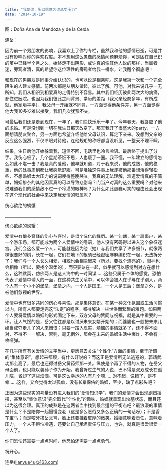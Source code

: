 ```yaml
---
title: "我爱你，所以愿意为你承受压力"
date: "2014-10-19"
---
```


图：Doña Ana de Mendoza y de la Cerda

连岳：

因为前一个男朋友的影响，我喜欢上了你的专栏，虽然我和他的感情已逝，可是并没有影响对你的喜欢程度。本不想用这么愚蠢的感情问题麻烦你，可是困在自己织的茧中已经半个月之久，始终走不出阴影，或许真的像其他人说的那样，当局者迷，旁观者清，真的希望你这位理性的旁观者给我一桶水，让我醒个彻底吧！

和现在的男朋友是同事介绍认识的，也可以说是相亲吧。这是我第一次和一个完全陌生的人建立感情。前两次都是从朋友做起，彼此了解。可他，对我来说几乎一无所知。我们从相识到相爱真的走得特别不容易。其中我们经历彼此两次大的病痛，都住进医院。也因为我们彼此之间背景、学历的差距（我父亲经商多年，有所成就，他家境平平），我父母一开始就不同意，一方面觉得他条件差，另一方面觉得他大我10多岁难以接受，我们几次犹豫不决。

可最后我们还是走到现在，一年了，我们快快乐乐一年了。今年春天，我答应了他的求婚。可是没想到一切在我生日那天改变了。那天我开了很盛大的party，一方面想请朋友聚会，另一方面也希望介绍他给父母认识，算定下亲来。没想到父亲的反应这么强烈，不仅冷眼对待他，连他规矩的称呼都当没听见，一整天不理不睬。

结果，生日后他开始躲着我，短信不回，电话里也冷言冷语。最后终于提出了分手。我伤心极了，几个星期茶饭不思，人也瘦了一圈。我不懂，一年建立的感情怎么如此不堪一击？我是真的爱他，他早就知道，对于我来说，他的成熟，他的稳重，他的处事周到都让我感觉舒服。可是唯独这件事上我却被他那番想活得轻松些、不想婚姻太大压力的说词哽得整晚哭泣。我真的无法理解，难道爱情真的不简单，婚姻掺杂的其他因素真的可以导致悲剧吗？门当户对真的这么重要吗？对他来说难道我们的感情敌不过一个冷漠的眼神吗？为什么如此愚蠢可笑的理由还会出现在这个现代的社会中来决定我爱情的归属呢？

伤心欲绝的螃蟹

\_\_\_\_\_\_\_\_\_\_\_\_\_\_\_\_\_\_\_\_\_\_\_

伤心欲绝的螃蟹：

爱情中有很多奇怪的伤心与喜悦，是很个性化的经历。某一句话，某一扇窗户，某一个游乐场，都可能成为两个人爱情中的隐语，他人没有密码得以进入这个象征迷宫。我们会这么爱一个人，可能就是因为他（她）与我们共享了许多细节，就像两棵很要好的树，长在一起，它们在地下的根须已经密密麻麻编织在一起，无法拆分了；我们与一个人长久相爱，相貌也会相像起来（所以，要找个漂亮的），眼神也会相像（所以，要找个温柔的），而只要站在一起，似乎就可以感觉到对方在想什么，这种默契，仿佛两人是这人海中的一对间谍……这些只属于个体的感觉，恐怕代表了爱情中诱人的一面，在这种共生关系中，可以体会被人在乎与在乎别人，两个人有一个小小的堡垒，堡垒之内，一个人是国王，一个人是王后；堡垒之外，是被他们忽视的世界。

爱情中也有很多共同的伤心与喜悦，那是集体意识。在某一种文化氛围或生活习惯以内，所有人都要走完这“法定”的程序，都得解决一些世俗而繁琐的难题。如果两个人要将爱情以婚姻的形式固定下来，双方父母的赞同与祝福，就是其中重要的一环。让人气馁的是，岳父往往都是以讨厌未来女婿开始的；而婆婆也一般把未来儿媳当成夺走儿子的人来憎恨；只要一踏入现实，烦恼的事情就多了，还不得不面对，不得不一一解决，否则，毫无例外，都会在未来的婚姻生活中爆炸，不会有一枚哑弹。

在几乎所有有关爱情的文字当中，更愿意去关注“个性化”方面的事情，至于所谓的“集体意识”，想起来都烦，有什么好说的？而这正是爱情所无法逃避的，郭靖武功那么高了，最后也还得过岳父黄药师那一关。纵使是个再了不得的人物，在岳父母面前，也只能以装孙子作为开始。我曾听过生气的人说，巴不得是双双成长在孤儿院，省却了这些烦恼。可是这么幸运的人有几个嘛……对不起，说错了，是不幸……这样，又会觉得太过孤单，没有长辈保佑的婚姻，至少，缺了点彩头吧？

正因为这些现实的考量没有进入我们的“爱情知识学”，我们的爱情才会出现剧烈摇摆，甚至以“集体意识”完全取代“个性化”的趣味，婚姻就呈现出坟墓状态，而且还以为这很合理。真正的成熟是在这两者当中找到最合适的平衡点吧？最浪漫的事情是什么？不是陪你一起慢慢变老（这是多么恶俗又多么正确的一句话呀）；不是香车宝马；而是咬牙挨岳父骂，脸上还要挂着皮厚的微笑。婚姻意味着责任，意味着压力，一个人不惧怕冷遇，还要让自己承担责任与压力，也许，就真是很爱很爱一个人了。

你们恐怕还需要一点点时间，他恐怕还需要一点点勇气。

祝开心。

连岳(lianyue4u@163.com)
